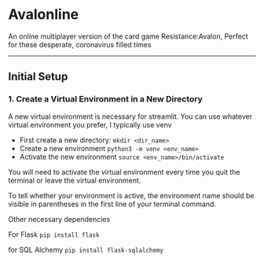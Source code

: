 # Avalonline
An online multiplayer version of the card game Resistance:Avalon,
Perfect for these desperate, coronavirus filled times

---
## Initial Setup
### 1. Create a Virtual Environment in a New Directory
A new virtual environment is necessary for streamlit. You can use
whatever virtual environment you prefer, I typically use venv
- First create a new directory: `mkdir <dir_name>`
- Create a new environment `python3 -m venv <env_name>`
- Activate the new environment `source <env_name>/bin/activate`

You will need to activate the virtual environment every time you quit the terminal or leave the virtual environment.

To tell whether your environment is active, the environment name should be visible in
parentheses in the first line of your terminal command.

Other necessary dependencies

For Flask
`pip install flask`

 for SQL Alchemy
`pip install flask-sqlalchemy`
